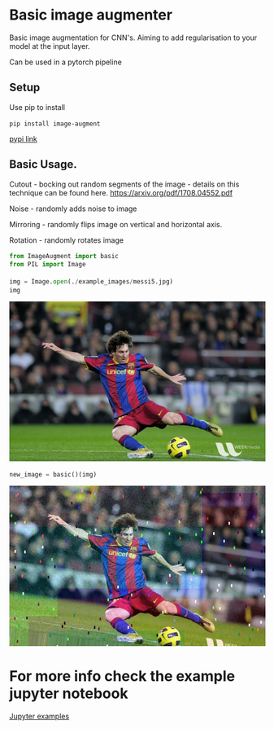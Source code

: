 # Basic image augmenter
Basic image augmentation for CNN's. Aiming to add regularisation to your model at the input layer.

Can be used in a pytorch pipeline 


## Setup

Use pip to install 

`pip install image-augment`

[pypi link ](https://www.google.com)


## Basic Usage.

Cutout - bocking out random segments of the image - details on this technique can be found here. https://arxiv.org/pdf/1708.04552.pdf

Noise - randomly adds noise to image 

Mirroring - randomly flips image on vertical and horizontal axis.

Rotation - randomly rotates image

```python
from ImageAugment import basic
from PIL import Image

img = Image.open(./example_images/messi5.jpg)
img 
```

![messi](./example_images/messi5.jpg "Messi")


```python
new_image = basic()(img)
```

![messi](./example_images/messi_changed.jpg "Messi")

# For more info check the example jupyter notebook

[Jupyter examples](./example.ipynb)

